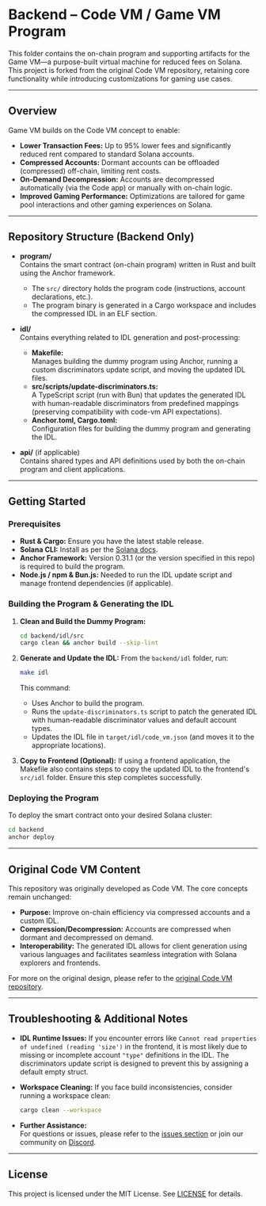 # Backend – Code VM / Game VM Program

This folder contains the on-chain program and supporting artifacts for the Game VM—a purpose-built virtual machine for reduced fees on Solana. This project is forked from the original Code VM repository, retaining core functionality while introducing customizations for gaming use cases.

---

## Overview

Game VM builds on the Code VM concept to enable:
- **Lower Transaction Fees:** Up to 95% lower fees and significantly reduced rent compared to standard Solana accounts.
- **Compressed Accounts:** Dormant accounts can be offloaded (compressed) off-chain, limiting rent costs.
- **On-Demand Decompression:** Accounts are decompressed automatically (via the Code app) or manually with on-chain logic.
- **Improved Gaming Performance:** Optimizations are tailored for game pool interactions and other gaming experiences on Solana.

---

## Repository Structure (Backend Only)

- **program/**  
  Contains the smart contract (on-chain program) written in Rust and built using the Anchor framework.  
  - The `src/` directory holds the program code (instructions, account declarations, etc.).
  - The program binary is generated in a Cargo workspace and includes the compressed IDL in an ELF section.

- **idl/**  
  Contains everything related to IDL generation and post-processing:
  - **Makefile:**  
    Manages building the dummy program using Anchor, running a custom discriminators update script, and moving the updated IDL files.
  - **src/scripts/update-discriminators.ts:**  
    A TypeScript script (run with Bun) that updates the generated IDL with human-readable discriminators from predefined mappings (preserving compatibility with code-vm API expectations).
  - **Anchor.toml, Cargo.toml:**  
    Configuration files for building the dummy program and generating the IDL.

- **api/** (if applicable)  
  Contains shared types and API definitions used by both the on-chain program and client applications.

---

## Getting Started

### Prerequisites

- **Rust & Cargo:** Ensure you have the latest stable release.
- **Solana CLI:** Install as per the [Solana docs](https://docs.solana.com/cli/install-solana-cli-tools).
- **Anchor Framework:** Version 0.31.1 (or the version specified in this repo) is required to build the program.
- **Node.js / npm & Bun.js:** Needed to run the IDL update script and manage frontend dependencies (if applicable).

### Building the Program & Generating the IDL

1. **Clean and Build the Dummy Program:**
   ```bash
   cd backend/idl/src
   cargo clean && anchor build --skip-lint
   ```

2. **Generate and Update the IDL:**
   From the `backend/idl` folder, run:
   ```bash
   make idl
   ```
   This command:
   - Uses Anchor to build the program.
   - Runs the `update-discriminators.ts` script to patch the generated IDL with human-readable discriminator values and default account types.
   - Updates the IDL file in `target/idl/code_vm.json` (and moves it to the appropriate locations).

3. **Copy to Frontend (Optional):**
   If using a frontend application, the Makefile also contains steps to copy the updated IDL to the frontend's `src/idl` folder. Ensure this step completes successfully.

### Deploying the Program

To deploy the smart contract onto your desired Solana cluster:
```bash
cd backend
anchor deploy
```

---

## Original Code VM Content

This repository was originally developed as Code VM. The core concepts remain unchanged:
- **Purpose:** Improve on-chain efficiency via compressed accounts and a custom IDL.
- **Compression/Decompression:** Accounts are compressed when dormant and decompressed on demand.
- **Interoperability:** The generated IDL allows for client generation using various languages and facilitates seamless integration with Solana explorers and frontends.

For more on the original design, please refer to the [original Code VM repository](https://github.com/code-payments/code-vm).

---

## Troubleshooting & Additional Notes

- **IDL Runtime Issues:** If you encounter errors like `Cannot read properties of undefined (reading 'size')` in the frontend, it is most likely due to missing or incomplete account `"type"` definitions in the IDL. The discriminators update script is designed to prevent this by assigning a default empty struct.  
- **Workspace Cleaning:** If you face build inconsistencies, consider running a workspace clean:
  ```bash
  cargo clean --workspace
  ```

- **Further Assistance:**  
  For questions or issues, please refer to the [issues section](https://github.com/code-payments/code-vm/issues) or join our community on [Discord](https://discord.gg/T8Tpj8DBFp).

---

## License

This project is licensed under the MIT License. See [LICENSE](../LICENSE) for details. 
